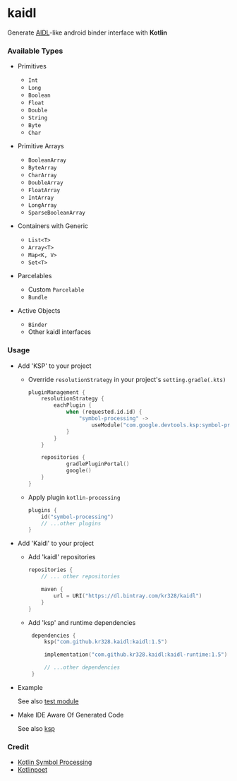 # kaidl

Generate [AIDL](https://developer.android.com/guide/components/aidl)-like android binder interface with **Kotlin**



### Available Types

- Primitives

  - `Int` 
  - `Long`
  - `Boolean`
  - `Float`
  - `Double`
  - `String`
  - `Byte`
  - `Char`

- Primitive Arrays

  - `BooleanArray`
  - `ByteArray`
  - `CharArray`
  - `DoubleArray`
  - `FloatArray`
  - `IntArray`
  - `LongArray`
  - `SparseBooleanArray`

- Containers with Generic

  - `List<T>`
  - `Array<T>`
  - `Map<K, V>`
  - `Set<T>`

- Parcelables

  - Custom `Parcelable`
  - `Bundle`
  
- Active Objects
  
  - `Binder`
  - Other kaidl interfaces
  
  

### Usage

- Add 'KSP' to your project

  + Override `resolutionStrategy` in your project's `setting.gradle(.kts)`

     ```kotlin
     pluginManagement {
         resolutionStrategy {
             eachPlugin {
                 when (requested.id.id) {
                     "symbol-processing" ->
                         useModule("com.google.devtools.ksp:symbol-processing:1.4.20-dev-experimental-20201204")
                 }
             }
         }
   
         repositories {
                 gradlePluginPortal()
                 google()
         }
     }
     ```

  + Apply plugin `kotlin-processing`
   
     ```kotlin
     plugins {
         id("symbol-processing")
         // ...other plugins
     }
     ```

- Add 'Kaidl' to your project

  + Add 'kaidl' repositories

     ```kotlin
     repositories {
         // ... other repositories
   
         maven {
             url = URI("https://dl.bintray.com/kr328/kaidl")
         }
     }
     ```

  + Add 'ksp' and runtime dependencies

    ```kotlin
     dependencies {
         ksp("com.github.kr328.kaidl:kaidl:1.5")

         implementation("com.github.kr328.kaidl:kaidl-runtime:1.5")

         // ...other dependencies
     }
     ```

- Example

  See also [test module](https://github.com/Kr328/kaidl/tree/main/test)

- Make IDE Aware Of Generated Code

  See also [ksp](https://github.com/google/ksp#make-ide-aware-of-generated-code)

### Credit

- [Kotlin Symbol Processing](https://github.com/google/ksp)
- [Kotlinpoet](https://github.com/square/kotlinpoet)
